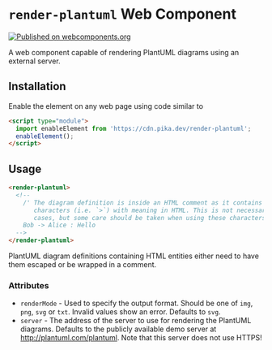 # `render-plantuml` Web Component

[![Published on webcomponents.org](https://img.shields.io/badge/webcomponents.org-published-blue.svg)](https://www.webcomponents.org/element/render-plantuml)

A web component capable of rendering PlantUML diagrams using an external
server.

## Installation

Enable the element on any web page using code similar to

```html
<script type="module">
  import enableElement from 'https://cdn.pika.dev/render-plantuml';
  enableElement();
</script>
```

## Usage

<!--
```
<custom-element-demo>
  <template>
    <script src="../webcomponentsjs/webcomponents-lite.js"></script>
    <script type="module">
      import enableElement from './dist-web/index.min.js';
      enableElement();
    </script>
    <next-code-block></next-code-block>
  </template>
</custom-element-demo>
```
-->
```html
<render-plantuml>
  <!--
    /' The diagram definition is inside an HTML comment as it contains
       characters (i.e. `>`) with meaning in HTML. This is not necessary in all
       cases, but some care should be taken when using these characters '/
    Bob -> Alice : Hello
  -->
</render-plantuml>
```

PlantUML diagram definitions containing HTML entities either need to have them
escaped or be wrapped in a comment.

### Attributes

* `renderMode` - Used to specify the output format. Should be one of `img`,
                 `png`, `svg` or `txt`. Invalid values show an error. Defaults
                 to `svg`.
* `server` - The address of the server to use for rendering the PlantUML
             diagrams. Defaults to the publicly available demo server at
             http://plantuml.com/plantuml. Note that this server does not use
             HTTPS!
